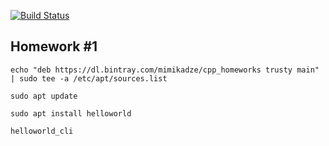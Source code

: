 [![Build Status](https://travis-ci.org/mimikadze/cpp_homework_1.svg?branch=master)](https://travis-ci.org/mimikadze/cpp_homework_1)

## Homework #1


`echo "deb https://dl.bintray.com/mimikadze/cpp_homeworks trusty main" | sudo tee -a /etc/apt/sources.list`

`sudo apt update`

`sudo apt install helloworld`

`helloworld_cli`
